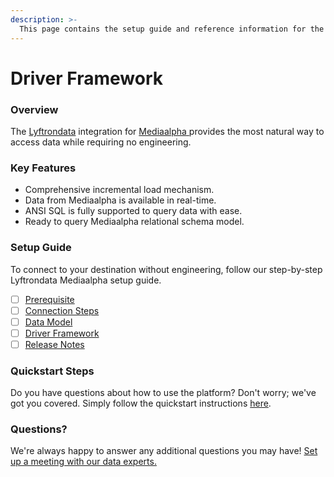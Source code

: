 ```yaml
---
description: >-
  This page contains the setup guide and reference information for the Mediaalpha source connector.
---
```


# Driver Framework

### Overview

The [Lyftrondata](https://www.lyftrondata.com/) integration for [Mediaalpha](https://www.lyftrondata.com/integration/mediaalpha/)[ ](https://www.lyftrondata.com/integration/mediaalpha/)provides the most natural way to access data while requiring no engineering.

### Key Features

* Comprehensive incremental load mechanism.
* Data from Mediaalpha is available in real-time.&#x20;
* ANSI SQL is fully supported to query data with ease.
* Ready to query Mediaalpha relational schema model.

### Setup Guide

To connect to your destination without engineering, follow our step-by-step Lyftrondata Mediaalpha setup guide.

* [ ] [Prerequisite](../../marketing-analytics/mediaalpha/prerequisite.md)
* [ ] [Connection Steps](../../marketing-analytics/mediaalpha/connection-steps.md)
* [ ] [Data Model](../../marketing-analytics/mediaalpha/data-model/)
* [ ] [Driver Framework](../../marketing-analytics/mediaalpha/driver-framework/)
* [ ] [Release Notes](../../marketing-analytics/mediaalpha/release-notes.md)

### Quickstart Steps

Do you have questions about how to use the platform? Don't worry; we've got you covered. Simply follow the quickstart instructions [here](../../../quickstart-steps.md).

### Questions? <a href="#questions" id="questions"></a>

We're always happy to answer any additional questions you may have! [Set up a meeting with our data experts.](https://www.lyftrondata.com/book-a-meeting/)



